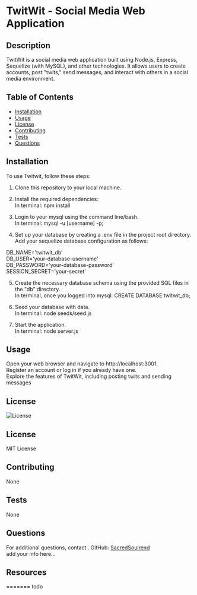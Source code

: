 
# TwitWit - Social Media Web Application

## Description

TwitWit is a social media web application built using Node.js, Express, Sequelize (with MySQL), and other technologies. It allows users to create accounts, post "twits," send messages, and interact with others in a social media environment.

## Table of Contents

- [Installation](#installation)
- [Usage](#usage)
- [License](#license)
- [Contributing](#contributing)
- [Tests](#tests)
- [Questions](#questions)

## Installation

To use Twitwit, follow these steps:

1. Clone this repository to your local machine.

2. Install the required dependencies:<br>
   In terminal: npm install<br>

3. Login to your mysql using the command line/bash.<br>
   In terminal: mysql -u [username] -p;

4. Set up your database by creating a .env file in the project root directory. Add your sequelize database configuration as follows:<br>

DB_NAME='twitwit_db'<br>
DB_USER='your-database-username'<br>
DB_PASSWORD='your-database-password'<br>
SESSION_SECRET='your-secret'<br>

5. Create the necessary database schema using the provided SQL files in the "db" directory.<br>
   In terminal, once you logged into mysql: CREATE DATABASE twitwit_db;

6. Seed your database with data.<br>
   In terminal: node seeds/seed.js

7. Start the application.<br>
   In terminal: node server.js

## Usage

Open your web browser and navigate to http://localhost:3001.<br>
Register an account or log in if you already have one.<br>
Explore the features of TwitWit, including posting twits and sending messages<br>

## License

![License](https://img.shields.io/badge/license-MIT-yellow)

## License

MIT License

## Contributing

None

## Tests

None

## Questions

For additional questions, contact .
GitHub: [SacredSoulrend](https://github.com/SacredSoulrend)<br>
add your info here...

## Resources
=======
todo
